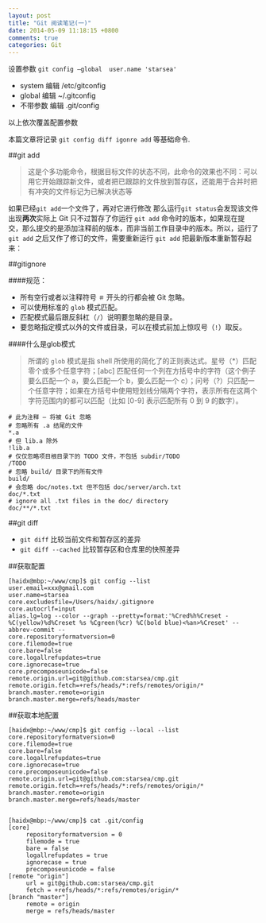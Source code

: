 ```yaml
---
layout: post
title: "Git 阅读笔记(一)"
date: 2014-05-09 11:18:15 +0800
comments: true
categories: Git
---
```

设置参数
`git config —global  user.name 'starsea'`  

- system 编辑 /etc/gitconfig
- global 编辑 ~/.gitconfig
- 不带参数 编辑 .git/config 

以上依次覆盖配置参数

本篇文章将记录  `git config diff igonre add` 等基础命令.
<!--more-->

##git add 
>这是个多功能命令，根据目标文件的状态不同，此命令的效果也不同：可以用它开始跟踪新文件，或者把已跟踪的文件放到暂存区，还能用于合并时把有冲突的文件标记为已解决状态等

如果已经`git add`一个文件了，再对它进行修改 那么运行`git status`会发现该文件出现**两次**实际上 Git 只不过暂存了你运行 `git add` 命令时的版本，如果现在提交，那么提交的是添加注释前的版本，而非当前工作目录中的版本。所以，运行了 `git add` 之后又作了修订的文件，需要重新运行 `git add` 把最新版本重新暂存起来：


##gitignore

####规范：

- 所有空行或者以注释符号 `＃` 开头的行都会被 Git 忽略。
- 可以使用标准的 `glob` 模式匹配。
- 匹配模式最后跟反斜杠（`/`）说明要忽略的是目录。
- 要忽略指定模式以外的文件或目录，可以在模式前加上惊叹号（`!`）取反。

####什么是glob模式

>所谓的 `glob` 模式是指 shell 所使用的简化了的正则表达式。星号（*）匹配零个或多个任意字符；[abc] 匹配任何一个列在方括号中的字符（这个例子要么匹配一个 a，要么匹配一个 b，要么匹配一个 c）；问号（?）只匹配一个任意字符；如果在方括号中使用短划线分隔两个字符，表示所有在这两个字符范围内的都可以匹配（比如 [0-9] 表示匹配所有 0 到 9 的数字）。


	# 此为注释 – 将被 Git 忽略
	# 忽略所有 .a 结尾的文件
	*.a
	# 但 lib.a 除外
	!lib.a
	# 仅仅忽略项目根目录下的 TODO 文件，不包括 subdir/TODO
	/TODO
	# 忽略 build/ 目录下的所有文件
	build/
	# 会忽略 doc/notes.txt 但不包括 doc/server/arch.txt
	doc/*.txt
	# ignore all .txt files in the doc/ directory
	doc/**/*.txt
	
##git diff

- `git diff` 比较当前文件和暂存区的差异
- `git diff --cached` 比较暂存区和仓库里的快照差异 


##获取配置

	[haidx@mbp:~/www/cmp]$ git config --list
	user.email=xxx@gmail.com
	user.name=starsea
	core.excludesfile=/Users/haidx/.gitignore
	core.autocrlf=input
	alias.lg=log --color --graph --pretty=format:'%Cred%h%Creset -%C(yellow)%d%Creset %s %Cgreen(%cr) %C(bold blue)<%an>%Creset' --abbrev-commit --
	core.repositoryformatversion=0
	core.filemode=true
	core.bare=false
	core.logallrefupdates=true
	core.ignorecase=true
	core.precomposeunicode=false
	remote.origin.url=git@github.com:starsea/cmp.git
	remote.origin.fetch=+refs/heads/*:refs/remotes/origin/*
	branch.master.remote=origin
	branch.master.merge=refs/heads/master



##获取本地配置

	[haidx@mbp:~/www/cmp]$ git config --local --list
	core.repositoryformatversion=0
	core.filemode=true
	core.bare=false
	core.logallrefupdates=true
	core.ignorecase=true
	core.precomposeunicode=false
	remote.origin.url=git@github.com:starsea/cmp.git
	remote.origin.fetch=+refs/heads/*:refs/remotes/origin/*
	branch.master.remote=origin
	branch.master.merge=refs/heads/master
	
	
	[haidx@mbp:~/www/cmp]$ cat .git/config
	[core]
	     repositoryformatversion = 0
	     filemode = true
	     bare = false
	     logallrefupdates = true
	     ignorecase = true
	     precomposeunicode = false
	[remote "origin"]
	     url = git@github.com:starsea/cmp.git
	     fetch = +refs/heads/*:refs/remotes/origin/*
	[branch "master"]
	     remote = origin
	     merge = refs/heads/master



	
	
	
	



